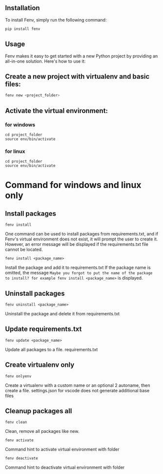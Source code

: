 ## Installation

To install Fenv, simply run the following command:

```sh
pip install fenv
```

## Usage

Fenv makes it easy to get started with a new Python project by providing an all-in-one solution. Here's how to use it:

## Create a new project with virtualenv and basic files:

```sh
fenv new <project_folder>
```

## Activate the virtual environment:

### for windows

```
cd project_folder
source env/bin/activate
```

### for linux

```
cd project_folder
source env/bin/activate
```

# Command for windows and linux only

## Install packages

```
fenv install
```

One command can be used to install packages from requirements.txt, and if Fenv's virtual environment does not exist, it will prompt the user to create it. However, an error message will be displayed if the requirements.txt file cannot be located.

```
fenv install <package_name>
```

Install the package and add it to requirements.txt If the package name is omitted, the message `Maybe you forgot to put the name of the package to install? for example fenv install <package_name>` is displayed.

## Uninstall packages

```
fenv uninstall <package_name>
```

Uninstall the package and delete it from requirements.txt

## Update requirements.txt

```
fenv update <package_name>
```

Update all packages to a file. requirements.txt

## Create virtualenv only

```
fenv onlyenv
```

Create a virtualenv with a custom name or an optional 2 autoname, then create a file. settings.json for vscode does not generate additional base files

## Cleanup packages all

```
fenv clean
```

Clean, remove all packages like new.

```
fenv activate
```

Command hint to activate virtual environment with folder

```
fenv deactivate
```

Command hint to deactivate virtual environment with folder
